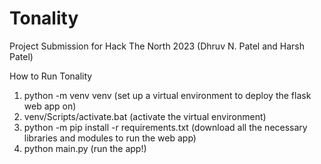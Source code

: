 # Tonality
Project Submission for Hack The North 2023 (Dhruv N. Patel and Harsh Patel)

How to Run Tonality
1. python -m venv venv (set up a virtual environment to deploy the flask web app on)
2. venv/Scripts/activate.bat (activate the virtual environment)
3. python -m pip install -r requirements.txt (download all the necessary libraries and modules to run the web app)
4. python main.py (run the app!)
